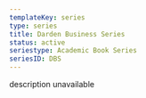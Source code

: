```yaml
---
templateKey: series
type: series
title: Darden Business Series
status: active
seriestype: Academic Book Series
seriesID: DBS
---
```

description unavailable